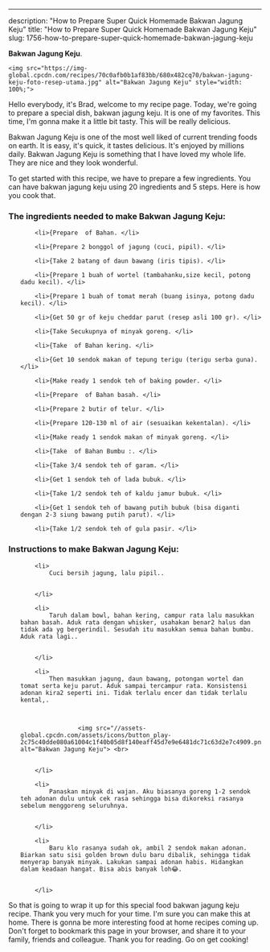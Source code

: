 ---
description: "How to Prepare Super Quick Homemade Bakwan Jagung Keju"
title: "How to Prepare Super Quick Homemade Bakwan Jagung Keju"
slug: 1756-how-to-prepare-super-quick-homemade-bakwan-jagung-keju

<p>
	<strong>Bakwan Jagung Keju</strong>. 
	
</p>
<p>
	
	<img src="https://img-global.cpcdn.com/recipes/70c0afb0b1af83bb/680x482cq70/bakwan-jagung-keju-foto-resep-utama.jpg" alt="Bakwan Jagung Keju" style="width: 100%;">
	
	
</p>
<p>
	Hello everybody, it's Brad, welcome to my recipe page. Today, we're going to prepare a special dish, bakwan jagung keju. It is one of my favorites. This time, I'm gonna make it a little bit tasty. This will be really delicious.
</p>
	
<p>
	
</p>
<p>
	Bakwan Jagung Keju is one of the most well liked of current trending foods on earth. It is easy, it's quick, it tastes delicious. It's enjoyed by millions daily. Bakwan Jagung Keju is something that I have loved my whole life. They are nice and they look wonderful.
</p>

<p>
To get started with this recipe, we have to prepare a few ingredients. You can have bakwan jagung keju using 20 ingredients and 5 steps. Here is how you cook that.
</p>

<h3>The ingredients needed to make Bakwan Jagung Keju:</h3>

<ol>
	
		<li>{Prepare  of Bahan. </li>
	
		<li>{Prepare 2 bonggol of jagung (cuci, pipil). </li>
	
		<li>{Take 2 batang of daun bawang (iris tipis). </li>
	
		<li>{Prepare 1 buah of wortel (tambahanku,size kecil, potong dadu kecil). </li>
	
		<li>{Prepare 1 buah of tomat merah (buang isinya, potong dadu kecil). </li>
	
		<li>{Get 50 gr of keju cheddar parut (resep asli 100 gr). </li>
	
		<li>{Take Secukupnya of minyak goreng. </li>
	
		<li>{Take  of Bahan kering. </li>
	
		<li>{Get 10 sendok makan of tepung terigu (terigu serba guna). </li>
	
		<li>{Make ready 1 sendok teh of baking powder. </li>
	
		<li>{Prepare  of Bahan basah. </li>
	
		<li>{Prepare 2 butir of telur. </li>
	
		<li>{Prepare 120-130 ml of air (sesuaikan kekentalan). </li>
	
		<li>{Make ready 1 sendok makan of minyak goreng. </li>
	
		<li>{Take  of Bahan Bumbu :. </li>
	
		<li>{Take 3/4 sendok teh of garam. </li>
	
		<li>{Get 1 sendok teh of lada bubuk. </li>
	
		<li>{Take 1/2 sendok teh of kaldu jamur bubuk. </li>
	
		<li>{Get 1 sendok teh of bawang putih bubuk (bisa diganti dengan 2-3 siung bawang putih parut). </li>
	
		<li>{Take 1/2 sendok teh of gula pasir. </li>
	
</ol>
<p>
	
</p>

<h3>Instructions to make Bakwan Jagung Keju:</h3>

<ol>
	
		<li>
			Cuci bersih jagung, lalu pipil..
			
			
		</li>
	
		<li>
			Taruh dalam bowl, bahan kering, campur rata lalu masukkan bahan basah. Aduk rata dengan whisker, usahakan benar2 halus dan tidak ada yg bergerindil. Sesudah itu masukkan semua bahan bumbu. Aduk rata lagi..
			
			
		</li>
	
		<li>
			Then masukkan jagung, daun bawang, potongan wortel dan tomat serta keju parut. Aduk sampai tercampur rata. Konsistensi adonan kira2 seperti ini. Tidak terlalu encer dan tidak terlalu kental,.
			
			
				
					<img src="//assets-global.cpcdn.com/assets/icons/button_play-2c75c40dde080a61004c1f40b05d8f140eaff45d7e9e6481dc71c63d2e7c4909.png" alt="Bakwan Jagung Keju"> <br>
				
			
		</li>
	
		<li>
			Panaskan minyak di wajan. Aku biasanya goreng 1-2 sendok teh adonan dulu untuk cek rasa sehingga bisa dikoreksi rasanya sebelum menggoreng seluruhnya.
			
			
		</li>
	
		<li>
			Baru klo rasanya sudah ok, ambil 2 sendok makan adonan. Biarkan satu sisi golden brown dulu baru dibalik, sehingga tidak menyerap banyak minyak. Lakukan sampai adonan habis. Hidangkan dalam keadaan hangat. Bisa abis banyak loh😂.
			
			
		</li>
	
</ol>

<p>
	
</p>

<p>
	So that is going to wrap it up for this special food bakwan jagung keju recipe. Thank you very much for your time. I'm sure you can make this at home. There is gonna be more interesting food at home recipes coming up. Don't forget to bookmark this page in your browser, and share it to your family, friends and colleague. Thank you for reading. Go on get cooking!
</p>
